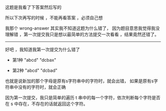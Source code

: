这题是我看了下答案然后写的

所以下次再写的时候 ，不能再看答案 ，必须自己想

我那个 wrong-answer 其实我不知道这题为什么错了，
因为题目意思我觉得我没理解错 ，第一次提交我只是想以最简单的方法提交一次看看 ，结果竟然还错了。

---------------------

好吧 ，我知道我第一次提交为什么错了

- 第1种
"abcd"
"dcbax"

- 第2种
"abcd"
"dcbad"


也就是说新加的那个字母是原有s字符串中的字符时，就会出错，
如果是原有s字符串中没有的字符时，就会正确


因为第一次提交，我只是简单的遍历 t 串中的每一个字符，依次判断每个字符是否在 s 中存在，不存在的话就返回这个字符。


